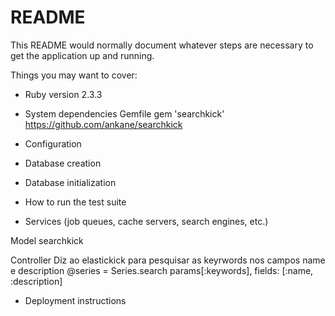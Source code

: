 # README

This README would normally document whatever steps are necessary to get the
application up and running.

Things you may want to cover:

* Ruby version
2.3.3

* System dependencies
Gemfile
gem 'searchkick'
https://github.com/ankane/searchkick

* Configuration

* Database creation

* Database initialization

* How to run the test suite

* Services (job queues, cache servers, search engines, etc.)

Model
searchkick

Controller
Diz ao elastickick para pesquisar as keyrwords nos campos name e description
@series = Series.search params[:keywords], fields: [:name, :description]

* Deployment instructions
